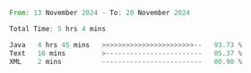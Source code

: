 <!--START_SECTION:waka-->

```rust
From: 13 November 2024 - To: 20 November 2024

Total Time: 5 hrs 4 mins

Java   4 hrs 45 mins   >>>>>>>>>>>>>>>>>>>>>>>--   93.73 %
Text   16 mins         >------------------------   05.37 %
XML    2 mins          -------------------------   00.90 %
```

<!--END_SECTION:waka-->
